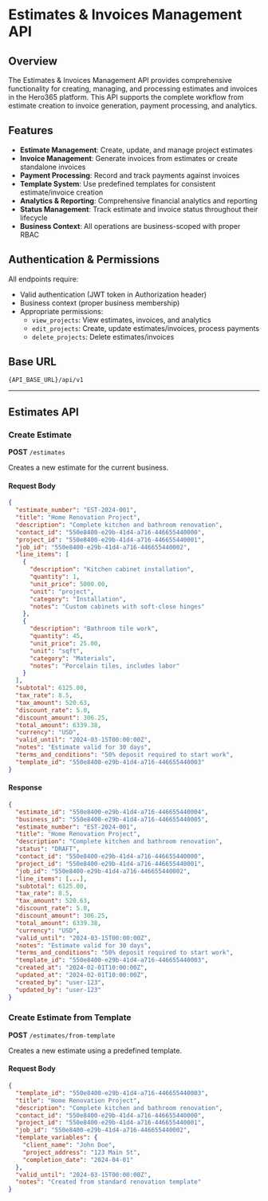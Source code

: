 # Estimates & Invoices Management API

## Overview

The Estimates & Invoices Management API provides comprehensive functionality for creating, managing, and processing estimates and invoices in the Hero365 platform. This API supports the complete workflow from estimate creation to invoice generation, payment processing, and analytics.

## Features

- **Estimate Management**: Create, update, and manage project estimates
- **Invoice Management**: Generate invoices from estimates or create standalone invoices
- **Payment Processing**: Record and track payments against invoices
- **Template System**: Use predefined templates for consistent estimate/invoice creation
- **Analytics & Reporting**: Comprehensive financial analytics and reporting
- **Status Management**: Track estimate and invoice status throughout their lifecycle
- **Business Context**: All operations are business-scoped with proper RBAC

## Authentication & Permissions

All endpoints require:
- Valid authentication (JWT token in Authorization header)
- Business context (proper business membership)
- Appropriate permissions:
  - `view_projects`: View estimates, invoices, and analytics
  - `edit_projects`: Create, update estimates/invoices, process payments
  - `delete_projects`: Delete estimates/invoices

## Base URL

```
{API_BASE_URL}/api/v1
```

---

## Estimates API

### Create Estimate

**POST** `/estimates`

Creates a new estimate for the current business.

#### Request Body

```json
{
  "estimate_number": "EST-2024-001",
  "title": "Home Renovation Project",
  "description": "Complete kitchen and bathroom renovation",
  "contact_id": "550e8400-e29b-41d4-a716-446655440000",
  "project_id": "550e8400-e29b-41d4-a716-446655440001",
  "job_id": "550e8400-e29b-41d4-a716-446655440002",
  "line_items": [
    {
      "description": "Kitchen cabinet installation",
      "quantity": 1,
      "unit_price": 5000.00,
      "unit": "project",
      "category": "Installation",
      "notes": "Custom cabinets with soft-close hinges"
    },
    {
      "description": "Bathroom tile work",
      "quantity": 45,
      "unit_price": 25.00,
      "unit": "sqft",
      "category": "Materials",
      "notes": "Porcelain tiles, includes labor"
    }
  ],
  "subtotal": 6125.00,
  "tax_rate": 8.5,
  "tax_amount": 520.63,
  "discount_rate": 5.0,
  "discount_amount": 306.25,
  "total_amount": 6339.38,
  "currency": "USD",
  "valid_until": "2024-03-15T00:00:00Z",
  "notes": "Estimate valid for 30 days",
  "terms_and_conditions": "50% deposit required to start work",
  "template_id": "550e8400-e29b-41d4-a716-446655440003"
}
```

#### Response

```json
{
  "estimate_id": "550e8400-e29b-41d4-a716-446655440004",
  "business_id": "550e8400-e29b-41d4-a716-446655440005",
  "estimate_number": "EST-2024-001",
  "title": "Home Renovation Project",
  "description": "Complete kitchen and bathroom renovation",
  "status": "DRAFT",
  "contact_id": "550e8400-e29b-41d4-a716-446655440000",
  "project_id": "550e8400-e29b-41d4-a716-446655440001",
  "job_id": "550e8400-e29b-41d4-a716-446655440002",
  "line_items": [...],
  "subtotal": 6125.00,
  "tax_rate": 8.5,
  "tax_amount": 520.63,
  "discount_rate": 5.0,
  "discount_amount": 306.25,
  "total_amount": 6339.38,
  "currency": "USD",
  "valid_until": "2024-03-15T00:00:00Z",
  "notes": "Estimate valid for 30 days",
  "terms_and_conditions": "50% deposit required to start work",
  "template_id": "550e8400-e29b-41d4-a716-446655440003",
  "created_at": "2024-02-01T10:00:00Z",
  "updated_at": "2024-02-01T10:00:00Z",
  "created_by": "user-123",
  "updated_by": "user-123"
}
```

### Create Estimate from Template

**POST** `/estimates/from-template`

Creates a new estimate using a predefined template.

#### Request Body

```json
{
  "template_id": "550e8400-e29b-41d4-a716-446655440003",
  "title": "Home Renovation Project",
  "description": "Complete kitchen and bathroom renovation",
  "contact_id": "550e8400-e29b-41d4-a716-446655440000",
  "project_id": "550e8400-e29b-41d4-a716-446655440001",
  "job_id": "550e8400-e29b-41d4-a716-446655440002",
  "template_variables": {
    "client_name": "John Doe",
    "project_address": "123 Main St",
    "completion_date": "2024-04-01"
  },
  "valid_until": "2024-03-15T00:00:00Z",
  "notes": "Created from standard renovation template"
}
```

